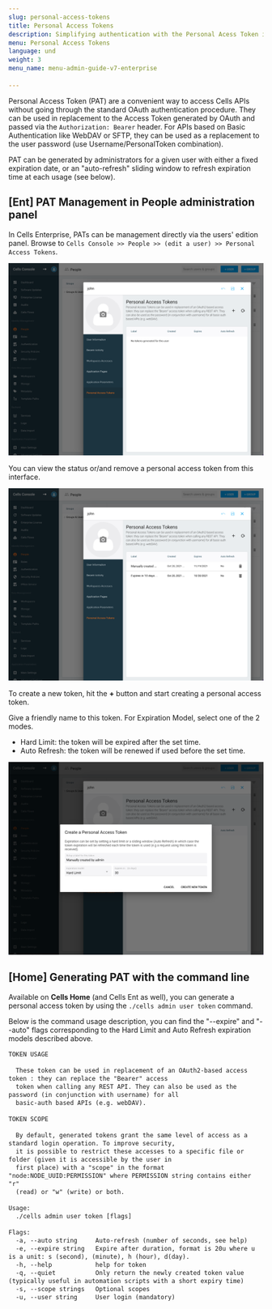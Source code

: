 ```yaml
---
slug: personal-access-tokens
title: Personal Access Tokens
description: Simplifying authentication with the Personal Acess Token in Pydio Cells.
menu: Personal Access Tokens
language: und
weight: 3
menu_name: menu-admin-guide-v7-enterprise

---
```

Personal Access Token (PAT) are a convenient way to access Cells APIs without going through the standard OAuth authentication procedure. They can be used in replacement to the Access Token generated by OAuth and passed via the `Authorization: Bearer` header. For APIs based on Basic Authentication like WebDAV or SFTP, they can be used as a replacement to the user password (use Username/PersonalToken combination).

PAT can be generated by administrators for a given user with either a fixed expiration date, or an "auto-refresh" sliding window to refresh expiration time at each usage (see below).

## [Ent] PAT Management in People administration panel

In Cells Enterprise, PATs can be management directly via the users' edition panel.  Browse to `Cells Console >> People >> (edit a user) >> Personal Access Tokens`.

![](../../images/3_connecting_your_users/pat/list_personal_access_token.png)

You can view the status or/and remove a personal access token from this interface.

![](../../images/3_connecting_your_users/pat/manage_personal_access_token.png)

To create a new token, hit the **+** button and start creating a personal access token.

Give a friendly name to this token.
For Expiration Model, select one of the 2 modes.
  - Hard Limit: the token will be expired after the set time.
  - Auto Refresh: the token will be renewed if used before the set time.

![](../../images/3_connecting_your_users/pat/create_personal_access_token.png)


## [Home] Generating PAT with the command line

Available on **Cells Home** (and Cells Ent as well), you can generate a personal access token by using the `./cells admin user token` command. 

Below is the command usage description, you can find the "--expire" and "--auto" flags corresponding to the Hard Limit and Auto Refresh expiration models described above.

```
TOKEN USAGE

  These token can be used in replacement of an OAuth2-based access token : they can replace the "Bearer" access
  token when calling any REST API. They can also be used as the password (in conjunction with username) for all
  basic-auth based APIs (e.g. webDAV).

TOKEN SCOPE

  By default, generated tokens grant the same level of access as a standard login operation. To improve security,
  it is possible to restrict these accesses to a specific file or folder (given it is accessible by the user in
  first place) with a "scope" in the format "node:NODE_UUID:PERMISSION" where PERMISSION string contains either "r"
  (read) or "w" (write) or both.

Usage:
  ./cells admin user token [flags]

Flags:
  -a, --auto string     Auto-refresh (number of seconds, see help)
  -e, --expire string   Expire after duration, format is 20u where u is a unit: s (second), (minute), h (hour), d(day).
  -h, --help            help for token
  -q, --quiet           Only return the newly created token value (typically useful in automation scripts with a short expiry time)
  -s, --scope strings   Optional scopes
  -u, --user string     User login (mandatory)
```